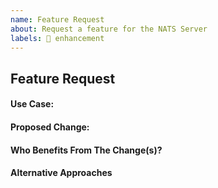 ```yaml
---
name: Feature Request
about: Request a feature for the NATS Server
labels: 🎉 enhancement
---
```


## Feature Request

#### Use Case:

#### Proposed Change:

#### Who Benefits From The Change(s)?

#### Alternative Approaches
